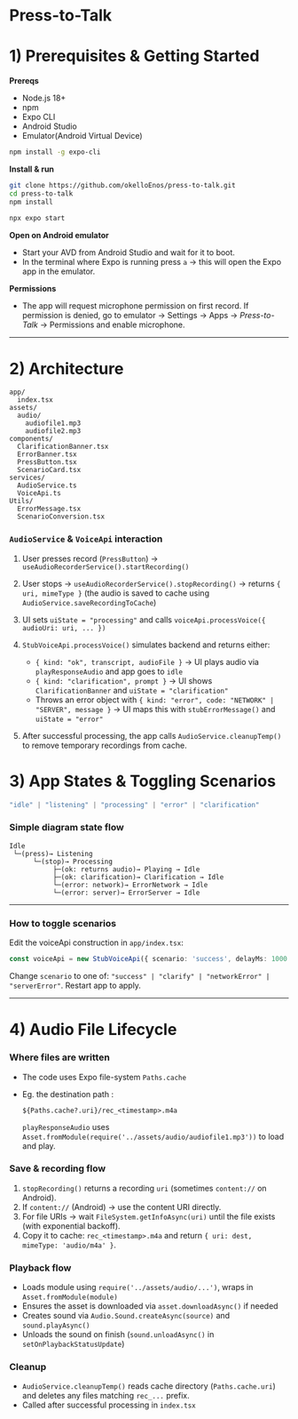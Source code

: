 # Press-to-Talk
# 1) Prerequisites & Getting Started

**Prereqs**

* Node.js 18+
* npm
* Expo CLI
* Android Studio
* Emulator(Android Virtual Device)

```bash
npm install -g expo-cli
```

**Install & run**

```bash
git clone https://github.com/okelloEnos/press-to-talk.git
cd press-to-talk
npm install

npx expo start
```

**Open on Android emulator**

* Start your AVD from Android Studio and wait for it to boot.
* In the terminal where Expo is running press `a` → this will open the Expo app in the emulator.

**Permissions**

* The app will request microphone permission on first record. If permission is denied, go to emulator → Settings → Apps → *Press-to-Talk* → Permissions and enable microphone.

---

# 2) Architecture

```
app/
  index.tsx
assets/
  audio/
    audiofile1.mp3
    audiofile2.mp3
components/
  ClarificationBanner.tsx
  ErrorBanner.tsx
  PressButton.tsx
  ScenarioCard.tsx
services/
  AudioService.ts
  VoiceApi.ts         
Utils/
  ErrorMessage.tsx
  ScenarioConversion.tsx
```

### `AudioService` & `VoiceApi` interaction

1. User presses record (`PressButton`) → `useAudioRecorderService().startRecording()`
2. User stops → `useAudioRecorderService().stopRecording()` → returns `{ uri, mimeType }` (the audio is saved to cache using `AudioService.saveRecordingToCache`)
3. UI sets `uiState = "processing"` and calls `voiceApi.processVoice({ audioUri: uri, ... })`
4. `StubVoiceApi.processVoice()` simulates backend and returns either:

   * `{ kind: "ok", transcript, audioFile }` → UI plays audio via `playResponseAudio` and app goes to `idle`
   * `{ kind: "clarification", prompt }` → UI shows `ClarificationBanner` and `uiState = "clarification"`
   * Throws an error object with `{ kind: "error", code: "NETWORK" | "SERVER", message }` → UI maps this with `stubErrorMessage()` and `uiState = "error"`
5. After successful processing, the app calls `AudioService.cleanupTemp()` to remove temporary recordings from cache.


# 3) App States & Toggling Scenarios

```ts
"idle" | "listening" | "processing" | "error" | "clarification"
```

### Simple diagram state flow

```
Idle
 └─(press)→ Listening
      └─(stop)→ Processing
           ├─(ok: returns audio)→ Playing → Idle
           ├─(ok: clarification)→ Clarification → Idle
           └─(error: network)→ ErrorNetwork → Idle
           └─(error: server)→ ErrorServer → Idle
```

---


### How to toggle scenarios

Edit the voiceApi construction in `app/index.tsx`:

```ts
const voiceApi = new StubVoiceApi({ scenario: 'success', delayMs: 1000 });
```

Change `scenario` to one of: `"success" | "clarify" | "networkError" | "serverError"`. Restart app to apply.

---

# 4) Audio File Lifecycle

### Where files are written

* The code uses Expo file-system `Paths.cache`

* Eg. the destination path :

  ```
  ${Paths.cache?.uri}/rec_<timestamp>.m4a
  ```

  `playResponseAudio` uses `Asset.fromModule(require('../assets/audio/audiofile1.mp3'))` to load and play.

### Save & recording flow

1. `stopRecording()` returns a recording `uri` (sometimes `content://` on Android).
2. If `content://` (Android) → use the content URI directly.
3. For file URIs → wait `FileSystem.getInfoAsync(uri)` until the file exists (with exponential backoff).
4. Copy it to cache: `rec_<timestamp>.m4a` and return `{ uri: dest, mimeType: 'audio/m4a' }`.

### Playback flow

* Loads module using `require('../assets/audio/...')`, wraps in `Asset.fromModule(module)`
* Ensures the asset is downloaded via `asset.downloadAsync()` if needed
* Creates sound via `Audio.Sound.createAsync(source)` and `sound.playAsync()`
* Unloads the sound on finish (`sound.unloadAsync()` in `setOnPlaybackStatusUpdate`)

### Cleanup

* `AudioService.cleanupTemp()` reads cache directory (`Paths.cache.uri`) and deletes any files matching `rec_...` prefix.
* Called after successful processing in `index.tsx`